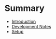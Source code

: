 # Summary

* [Introduction](README.md)
* [Development Notes](development-notes.md)
* [Setup](setup.md)

